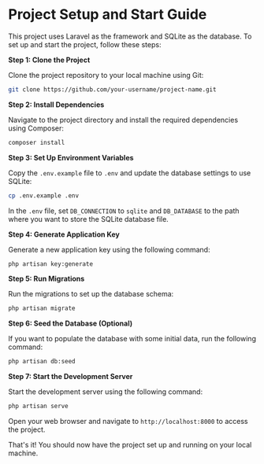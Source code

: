 # Project Setup and Start Guide

This project uses Laravel as the framework and SQLite as the database. To set up and start the project, follow these steps:

**Step 1: Clone the Project**

Clone the project repository to your local machine using Git:
```bash
git clone https://github.com/your-username/project-name.git
```
**Step 2: Install Dependencies**

Navigate to the project directory and install the required dependencies using Composer:
```bash
composer install
```
**Step 3: Set Up Environment Variables**

Copy the `.env.example` file to `.env` and update the database settings to use SQLite:
```bash
cp .env.example .env
```
In the `.env` file, set `DB_CONNECTION` to `sqlite` and `DB_DATABASE` to the path where you want to store the SQLite database file.

**Step 4: Generate Application Key**

Generate a new application key using the following command:
```bash
php artisan key:generate
```
**Step 5: Run Migrations**

Run the migrations to set up the database schema:
```bash
php artisan migrate
```
**Step 6: Seed the Database (Optional)**

If you want to populate the database with some initial data, run the following command:
```bash
php artisan db:seed
```
**Step 7: Start the Development Server**

Start the development server using the following command:
```bash
php artisan serve
```
Open your web browser and navigate to `http://localhost:8000` to access the project.

That's it! You should now have the project set up and running on your local machine.
